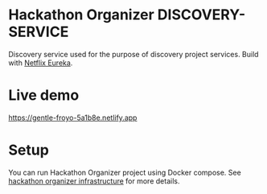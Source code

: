 # Hackathon Organizer DISCOVERY-SERVICE

Discovery service used for the purpose of discovery project services. Build with [Netflix Eureka](https://github.com/Netflix/eureka).

# Live demo

https://gentle-froyo-5a1b8e.netlify.app

# Setup

You can run Hackathon Organizer project using Docker compose. See [hackathon organizer infrastructure](https://github.com/hackathon-organizer/infrastructure) for more details.

